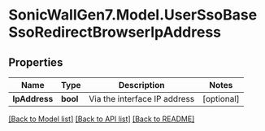 # SonicWallGen7.Model.UserSsoBaseSsoRedirectBrowserIpAddress

## Properties

Name | Type | Description | Notes
------------ | ------------- | ------------- | -------------
**IpAddress** | **bool** | Via the interface IP address | [optional] 

[[Back to Model list]](../README.md#documentation-for-models) [[Back to API list]](../README.md#documentation-for-api-endpoints) [[Back to README]](../README.md)

